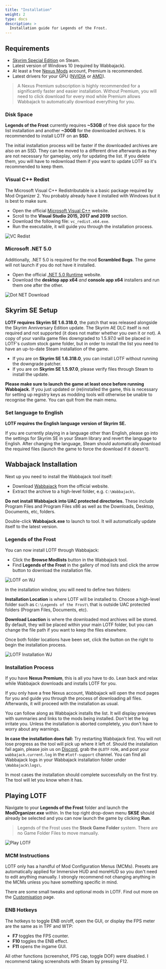 ```yaml
---
title: "Installation"
weight: 2
type: docs
description: >
  Installation guide for Legends of the Frost.
---
```


## Requirements

- [Skyrim Special Edition](https://store.steampowered.com/app/489830/The_Elder_Scrolls_V_Skyrim_Special_Edition/) on Steam.
- Latest version of Windows 10 (required by Wabbajack).
- At least a free [Nexus Mods](https://www.nexusmods.com/) account, Premium is recommended.
- Latest drivers for your GPU ([NVIDIA](https://www.nvidia.com/Download/index.aspx) or [AMD](https://www.amd.com/en/support)).

> A Nexus Premium subscription is highly recommended for a significantly faster and easier installation. Without Premium, you will need to click download for every mod while Premium allows Wabbajack to automatically download everything for you.

### Disk Space

**Legends of the Frost** currently requires **~53GB** of free disk space for the list installation and another **~30GB** for the downloaded archives. It is recommended to install LOTF on an **SSD**.

The initial installation process will be faster if the downloaded archives are also on an SSD. They can be moved to a different drive afterwards as they are not necessary for gameplay, only for updating the list. If you delete them, you will have to redownload them if you want to update LOTF so it's recommended to keep them.

### Visual C++ Redist

The Microsoft Visual C++ Redistributable is a basic package required by Mod Organizer 2. You probably already have it installed with Windows but it is best to make sure.

- Open the official [Microsoft Visual C++](https://support.microsoft.com/en-us/topic/the-latest-supported-visual-c-downloads-2647da03-1eea-4433-9aff-95f26a218cc0) website.
- Scroll to the **Visual Studio 2015, 2017 and 2019** section.
- Download the following file: `vc_redist.x64.exe`.
- Run the executable, it will guide you through the installation process.

![VC Redist](/Pictures/tpf/initial-setup/vc-redists.png)

### Microsoft .NET 5.0

Additionally, .NET 5.0 is required for the mod **Scrambled Bugs**. The game will not launch if you do not have it installed.

- Open the official [.NET 5.0 Runtime](https://dotnet.microsoft.com/download/dotnet/5.0/runtime) website.
- Download the **desktop app x64** *and* **console app x64** installers and run them one after the other.

![Dot NET Download](/Pictures/lotf/installation/dot-net-download.png)

## Skyrim SE Setup

**LOTF requires Skyrim SE 1.6.318.0**, the patch that was released alongside the Skyrim Anniversary Edition update. The Skyrim AE DLC itself is not required and not supported (it does not matter whether you own it or not). A copy of your vanilla game files downgraded to 1.5.97.0 will be placed in LOTF's custom stock game folder, but in order to install the list you need to have an up-to-date Steam installation of the game.

- If you are on **Skyrim SE 1.6.318.0**, you can install LOTF without running the downgrade patcher.
- If you are on **Skyrim SE 1.5.97.0**, please verify files through Steam to install the update.

**Please make sure to launch the game at least once before running Wabbajack.** If you just updated or (re)installed the game, this is necessary for setting up registry keys as modding tools will otherwise be unable to recognise the game. You can quit from the main menu.

### Set language to English

**LOTF requires the English language version of Skyrim SE.**

If you are currently playing in a language other than English, please go into the settings for Skyrim SE in your Steam library and revert the language to English. After changing the language, Steam should automatically download the required files (launch the game to force the download if it doesn't).

## Wabbajack Installation

Next up you need to install the Wabbajack tool itself:

- Download [Wabbajack](https://www.wabbajack.org/#/) from the official website.
- Extract the archive to a high-level folder, e.g. `C:\Wabbajack\`.

**Do not install Wabbajack into UAC protected directories.** These include Program Files and Program Files x86 as well as the Downloads, Desktop, Documents, etc, folders.

Double-click **Wabbajack.exe** to launch to tool. It will automatically update itself to the latest version.

### Legends of the Frost

You can now install LOTF through Wabbajack:

- Click the **Browse Modlists** button in the Wabbajack tool.
- Find **Legends of the Frost** in the gallery of mod lists and click the arrow button to download the installation file.

![LOTF on WJ](/Pictures/lotf/installation/lotf-on-wj.png)

In the installation window, you will need to define two folders:

**Installation Location** is where LOTF will be installed to. Choose a high-level folder such as `C:\Legends of the Frost\` that is outside UAC protected folders (Program Files, Documents, etc).

**Download Loaction** is where the downloaded mod archives will be stored. By default, they will be placed within your main LOTF folder, but you can change the file path if you want to keep the files elsewhere.

Once both folder locations have been set, click the button on the right to begin the installation process.

![LOTF Installation WJ](/Pictures/lotf/installation/lotf-installation-wj.png)

### Installation Process

If you have **Nexus Premium**, this is all you have to do. Lean back and relax while Wabbajack downloads and installs LOTF for you.

If you only have a free Nexus account, Wabbajack will open the mod pages for you and guide you through the process of downloading all files. Afterwards, it will proceed with the installation as usual.

You can follow along as Wabbajack installs the list. It will display previews with summaries and links to the mods being installed. Don't let the log irritate you. Unless the installation is aborted completely, you don't have to worry about any warnings.

**In case the installation does fail:** Try restarting Wabbajack first. You will not lose progress as the tool will pick up where it left of. Should the installation fail again, please join us on [Discord](https://discord.gg/xCPxJFbCTS), grab the `@LOTF` role, and post your `wabbajack.current.log` in the `#lotf-support` channel. You can find all Wabbajack logs in your Wabbajack installation folder under `\Wabbajack\logs\`.

In most cases the installation should complete successfully on the first try. The tool will let you know when it has.

## Playing LOTF

Navigate to your **Legends of the Frost** folder and launch the **ModOrganizer.exe** within. In the top right drop-down menu **SKSE** should already be selected and you can now launch the game by clicking **Run**.

> Legends of the Frost uses the **Stock Game Folder** system. There are no Game Folder Files to move manually.

![Play LOTF](/Pictures/lotf/installation/launch-lotf.png)

### MCM Instructions

LOTF only has a handful of Mod Configuration Menus (MCMs). Presets are automatically applied for Immersive HUD and moreHUD so you don't need to edit anything manually. I strongly recommend not changing anything in the MCMs unless you have something specific in mind.

There are some small tweaks and optional mods in LOTF. Find out more on the [Customisation](/lotf/customisation) page.

### ENB Hotkeys

The hotkeys to toggle ENB on/off, open the GUI, or display the FPS meter are the same as in TPF and WTP:

- **F7** toggles the FPS counter.
- **F10** toggles the ENB effect.
- **F11** opens the ingame GUI.

All other functions (screenshot, FPS cap, toggle DOF) were disabled. I recommend taking screenshots with Steam by pressing F12.
